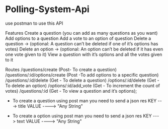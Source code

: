 # Polling-System-Api

use postman to use this API

Features
Create a question (you can add as many questions as you want)
 Add options to a question
 Add a vote to an option of question
 Delete a question → (optional: A question can’t be deleted if one of it’s options has votes)
 Delete an option → (optional: An option can’t be deleted if it has even one vote given to it)
 View a question with it’s options and all the votes given to it


  Routes
 /questions/create (Post- To create a question)
 /questions/:id/options/create (Post -To add options to a specific question)
 /questions/:id/delete (Get - To delete a question)
 /options/:id/delete (Get - To delete an option)
 /options/:id/add_vote (Get - To increment the count of votes)
 /questions/:id (Get - To view a question and it’s options);

* To create a question using post man you need to send a json res
  KEY ---> title
  VALUE ----> "Any String"

* To create a option using post man you need to send a json res
 KEY ---> text
 VALUE ----> "Any String"

